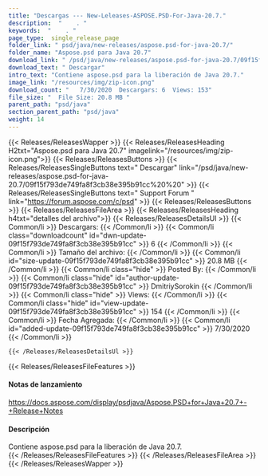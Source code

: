 ```yaml
---
title: "Descargas --- New-Leleases-ASPOSE.PSD-For-Java-20.7." 
description:  "    . " 
keywords:  "    . " 
page_type:  single_release_page
folder_link: " psd/java/new-releases/aspose.psd-for-java-20.7/"
folder_name: "Aspose.psd para Java 20.7"
download_link: " /psd/java/new-releases/aspose.psd-for-java-20.7/09f15f793de749fa8f3cb38e395b91cc"
download_text: " Descargar"
intro_text: "Contiene aspose.psd para la liberación de Java 20.7."
image_link: "/resources/img/zip-icon.png"
download_count: "   7/30/2020  Descargars: 6  Views: 153"
file_size: "  File Size: 20.8 MB "
parent_path: "psd/java"
section_parent_path: "psd/java"
weight: 14
---
```


{{< Releases/ReleasesWapper >}}
  {{< Releases/ReleasesHeading H2txt="Aspose.psd para Java 20.7" imagelink="/resources/img/zip-icon.png">}}
  {{< Releases/ReleasesButtons >}}
    {{< Releases/ReleasesSingleButtons text=" Descargar" link="/psd/java/new-releases/aspose.psd-for-java-20.7/09f15f793de749fa8f3cb38e395b91cc%20%20" >}}
    {{< Releases/ReleasesSingleButtons text=" Support Forum " link="https://forum.aspose.com/c/psd" >}}
  {{< Releases/ReleasesButtons >}}
  {{< Releases/ReleasesFileArea >}}
    {{< Releases/ReleasesHeading h4txt="detalles del archivo">}}
    {{< Releases/ReleasesDetailsUl >}}
            {{< Common/li  >}} Descargars: {{< /Common/li >}} 
      {{< Common/li class="downloadcount" id="dwn-update-09f15f793de749fa8f3cb38e395b91cc" >}} 6 {{< /Common/li >}} 
      {{< Common/li  >}} Tamaño del archivo: {{< /Common/li >}} 
      {{< Common/li id="size-update-09f15f793de749fa8f3cb38e395b91cc" >}} 20.8 MB {{< /Common/li >}} 
      {{< Common/li  class="hide" >}} Posted By: {{< /Common/li >}} 
      {{< Common/li class="hide" id="author-update-09f15f793de749fa8f3cb38e395b91cc" >}} DmitriySorokin {{< /Common/li >}} 
      {{< Common/li class="hide"  >}} Views: {{< /Common/li >}} 
      {{< Common/li class="hide" id="view-update-09f15f793de749fa8f3cb38e395b91cc" >}} 154 {{< /Common/li >}} 
      {{< Common/li  >}} Fecha Agregada: {{< /Common/li >}} 
      {{< Common/li id="added-update-09f15f793de749fa8f3cb38e395b91cc" >}} 7/30/2020 {{< /Common/li >}} 

    {{< /Releases/ReleasesDetailsUl >}}

  {{< Releases/ReleasesFileFeatures >}}
      <h4>Notas de lanzamiento</h4><div><a href="https://docs.aspose.com/display/psdjava/Aspose.PSD+for+Java+20.7+-+Release+Notes">https://docs.aspose.com/display/psdjava/Aspose.PSD+for+Java+20.7+-+Release+Notes</a></div><h4>Descripción</h4><div class="HTMLDescription">Contiene aspose.psd para la liberación de Java 20.7.</div>
  {{< /Releases/ReleasesFileFeatures >}}
 {{< /Releases/ReleasesFileArea >}}
{{< /Releases/ReleasesWapper >}}


